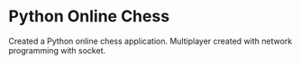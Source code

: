 # Python Online Chess
 Created a Python online chess application. Multiplayer created with network programming with socket.

